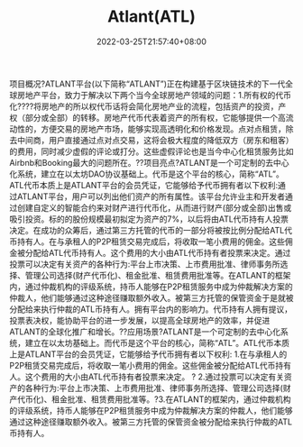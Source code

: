 ﻿---
weight: 
title: "Atlant(ATL)"
description: "ATLANT平台(以下简称“ATLANT”)正在构建基于区块链技术的下一代全球房地产平台，致力于解决以下两个当今全球房地产领域的问题：所有权的代币化将房地产的所以权代币话将会简化房地..."
date: 2022-03-25T21:57:40+08:00
lastmod: 2022-03-25T16:45:40+08:00
draft: false
authors: ["Metabd"]
featuredImage: "atlantatl.webp"
link: ""
tags: ["数字代币","Atlant(ATL)"]
categories: ["navigation"]
navigation: ["数字代币"]
lightgallery: true
toc: true
pinned: false
recommend: false
recommend1: false
---
项目概况?ATLANT平台(以下简称“ATLANT”)正在构建基于区块链技术的下一代全球房地产平台，致力于解决以下两个当今全球房地产领域的问题：1.所有权的代币化????将房地产的所以权代币话将会简化房地产业的流程，包括资产的投资，产权（部分或全部）的转移。房地产代币代表着资产的所有权，它能够提供一个高流动性的，方便交易的房地产市场，能够实现高透明化和价格发现。点对点租赁，除去中间商，用户直接通过点对点交易，这将会极大程度的降低双方（房东和租客）的费用，同时减少虚假的评论或打分。这些虚假评论也是当今中心化租赁服务比如Airbnb和Booking最大的问题所在。??项目亮点?ATLANT是一个可定制的去中心化系统，建立在以太坊DAO协议基础上。代币是这个平台的核心，简称“ATL”。ATL代币本质上是ATLANT平台的会员凭证，它能够给予代币拥有者以下权利:通过ATLANT平台，用户可以列出他们资产的所有属性。该平台允许业主和开发者通过创建自定义的智能合约来对财产进行代币化，从而进行财产(部分或全部)出售或吸引投资。标的的股份规模最初拟定为资产的7%，以后将由ATL代币持有人投票决定。在成功的众筹后，通过第三方托管的代币的一部分将被按比例分配给ATL代币持有人。在与承租人的P2P租赁交易完成后，将收取一笔小费用的佣金。这些佣金被分配给ATL代币持有人。这个费用的大小由ATL代币持有者投票来决定。通过投票可以决定有关资产的各种行为:平台上市决策、上市费用批准、律师事务所选择、管理公司选择(财产代币化)、租金批准、租赁费用批准等。在ATLANT的框架内，通过仲裁机构的评级系统，持币人能够在P2P租赁服务中成为仲裁解决方案的仲裁人，他们能够通过这种途径赚取额外收入。被第三方托管的保管资金于是就被分配给来执行仲裁的ATL币持有人。拥有平台内的影响力。代币持有人拥有提议，投票表决权，能协助平台的进一步发展，以提高全球房地产的效率，并促进ATLANT的全球化推广和增长。??应用场景?ATLANT是一个可定制的去中心化系统，建立在以太坊基础上。而代币是这个平台的核心，简称“ATL”。ATL代币本质上是ATLANT平台的会员凭证，它能够给予代币拥有者以下权利:
1.在与承租人的P2P租赁交易完成后，将收取一笔小费用的佣金。这些佣金被分配给ATL代币持有人。这个费用的大小由ATL代币持有者投票来决定。
?
2.通过投票可以决定有关资产的各种行为:平台上市决策、上市费用批准、律师事务所选择、管理公司选择(财产代币化)、租金批准、租赁费用批准等。?3.在ATLANT的框架内，通过仲裁机构的评级系统，持币人能够在P2P租赁服务中成为仲裁解决方案的仲裁人，他们能够通过这种途径赚取额外收入。被第三方托管的保管资金被分配给来执行仲裁的ATL币持有人。
